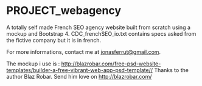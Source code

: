 # PROJECT_webagency

A totally self made French SEO agency website built from scratch using a mockup and Bootstrap 4. CDC_frenchSEO_io.txt contains specs asked from the fictive company but it is in french. 

For more informations, contact me at jonasferrut@gmail.com.

The mockup i use is :
http://blazrobar.com/free-psd-website-templates/builder-a-free-vibrant-web-app-psd-template//
Thanks to the author Blaz Robar. Send him love on http://blazrobar.com/ 
